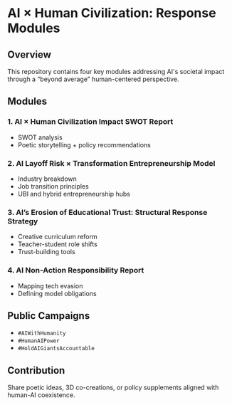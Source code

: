 # AI × Human Civilization: Response Modules

## Overview
This repository contains four key modules addressing AI's societal impact through a “beyond average” human-centered perspective.

## Modules

### 1. AI × Human Civilization Impact SWOT Report
- SWOT analysis
- Poetic storytelling + policy recommendations

### 2. AI Layoff Risk × Transformation Entrepreneurship Model
- Industry breakdown
- Job transition principles
- UBI and hybrid entrepreneurship hubs

### 3. AI’s Erosion of Educational Trust: Structural Response Strategy
- Creative curriculum reform
- Teacher-student role shifts
- Trust-building tools

### 4. AI Non-Action Responsibility Report
- Mapping tech evasion
- Defining model obligations

## Public Campaigns
- `#AIWithHumanity`
- `#HumanAIPower`
- `#HoldAIGiantsAccountable`

## Contribution
Share poetic ideas, 3D co-creations, or policy supplements aligned with human-AI coexistence.

